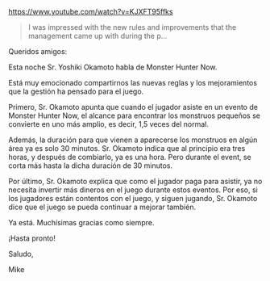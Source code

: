 https://www.youtube.com/watch?v=KJXFT95ffks

> I was impressed with the new rules and improvements that the management came up with during the p...

Queridos amigos:

Esta noche Sr. Yoshiki Okamoto habla de Monster Hunter Now.

Está muy emocionado compartirnos las nuevas reglas y los mejoramientos que la gestión ha pensado para el juego.

Primero, Sr. Okamoto apunta que cuando el jugador asiste en un evento de Monster Hunter Now, el alcance para encontrar los monstruos pequeños se convierte en uno más amplio, es decir, 1,5 veces del normal. 

Además, la duración para que vienen a aparecerse los monstruos en algún área ya es solo 30 minutos. Sr. Okamoto indica que al principio era tres horas, y después de combiarlo, ya es una hora. Pero durante el event, se corta más hasta la dicha duración de 30 minutos.

Por último, Sr. Okamoto explica que como el jugador paga para asistir, ya no necesita invertir más dineros en el juego durante estos eventos. Por eso, si los jugadores están contentos con el juego, y siguen jugando, Sr. Okamoto dice que el juego se pueda continuar a mejorar también.

Ya está. Muchísimas gracias como siempre.

¡Hasta pronto!

Saludo,

Mike
